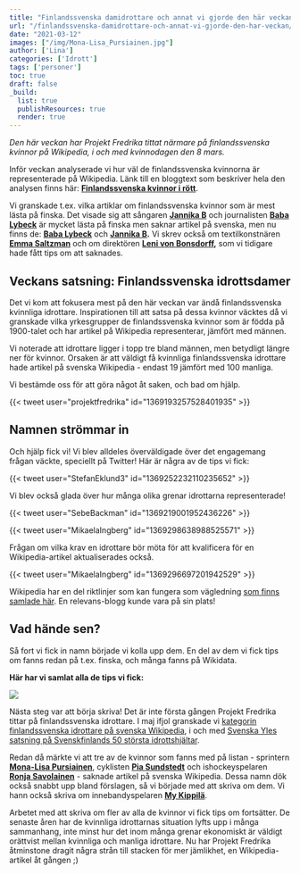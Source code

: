 ```yaml
---
title: "Finlandssvenska damidrottare och annat vi gjorde den här veckan"
url: "/finlandssvenska-damidrottare-och-annat-vi-gjorde-den-har-veckan/"
date: "2021-03-12"
images: ["/img/Mona-Lisa_Pursiainen.jpg"]
author: ['Lina']
categories: ['Idrott']
tags: ['personer']
toc: true
draft: false
_build:
  list: true
  publishResources: true
  render: true
---
```


_Den här veckan har Projekt Fredrika tittat närmare på finlandssvenska kvinnor på Wikipedia, i och med kvinnodagen den 8 mars._

Inför veckan analyserade vi hur väl de finlandssvenska kvinnorna är representerade på Wikipedia. Länk till en bloggtext som beskriver hela den analysen finns här: [**Finlandssvenska kvinnor i rött**](https://projektfredrika.fi/finlandssvenska-kvinnor/).

Vi granskade t.ex. vilka artiklar om finlandssvenska kvinnor som är mest lästa på finska. Det visade sig att sångaren [**Jannika B**](https://fi.wikipedia.org/wiki/Jannika_B) och journalisten [**Baba Lybeck**](https://fi.wikipedia.org/wiki/Baba_Lybeck) är mycket lästa på finska men saknar artikel på svenska, men nu finns de: [**Baba Lybeck**](https://sv.wikipedia.org/wiki/Baba_Lybeck) och **[Jannika B](https://sv.wikipedia.org/wiki/Jannika_B).** Vi skrev också om textilkonstnären [**Emma Saltzman**](https://sv.wikipedia.org/wiki/Emma_Saltzman) och om direktören **[Leni von Bonsdorff](https://sv.wikipedia.org/wiki/Leni_von_Bonsdorff),** som vi tidigare hade fått tips om att saknades.

## Veckans satsning: Finlandssvenska idrottsdamer

Det vi kom att fokusera mest på den här veckan var ändå finlandssvenska kvinnliga idrottare. Inspirationen till att satsa på dessa kvinnor väcktes då vi granskade vilka yrkesgrupper de finlandssvenska kvinnor som är födda på 1900-talet och har artikel på Wikipedia representerar, jämfört med männen.

Vi noterade att idrottare ligger i topp tre bland männen, men betydligt längre ner för kvinnor. Orsaken är att väldigt få kvinnliga finlandssvenska idrottare hade artikel på svenska Wikipedia - endast 19 jämfört med 100 manliga.

Vi bestämde oss för att göra något åt saken, och bad om hjälp.

{{< tweet user="projektfredrika" id="1369193257528401935" >}}

## Namnen strömmar in

Och hjälp fick vi! Vi blev alldeles överväldigade över det engagemang frågan väckte, speciellt på Twitter! Här är några av de tips vi fick:

{{< tweet user="StefanEklund3" id="1369252232110235652" >}}

Vi blev också glada över hur många olika grenar idrottarna representerade!

{{< tweet user="SebeBackman" id="1369219001952436226" >}}

{{< tweet user="MikaelaIngberg" id="1369298638988525571" >}}

Frågan om vilka krav en idrottare bör möta för att kvalificera för en Wikipedia-artikel aktualiserades också.

{{< tweet user="MikaelaIngberg" id="1369296697201942529" >}}

Wikipedia har en del riktlinjer som kan fungera som vägledning [som finns samlade här](https://sv.wikipedia.org/wiki/Wikipedia:Att_skriva_om_sport#Personer). En relevans-blogg kunde vara på sin plats!

## Vad hände sen?

Så fort vi fick in namn började vi kolla upp dem. En del av dem vi fick tips om fanns redan på t.ex. finska, och många fanns på Wikidata.

**Här har vi samlat alla de tips vi fick:**

![](/2021/03/Untitled-10-1024x1024.jpg)

Nästa steg var att börja skriva! Det är inte första gången Projekt Fredrika tittar på finlandssvenska idrottare. I maj ifjol granskade vi [kategorin finlandssvenska idrottare på svenska Wikipedia](https://projektfredrika.fi/idrottare/), i och med [Svenska Yles satsning på Svenskfinlands 50 största idrottshjältar](https://svenska.yle.fi/artikel/2020/04/20/rankning-svenskfinlands-50-storsta-idrottshjaltar-genom-tiderna).

Redan då märkte vi att tre av de kvinnor som fanns med på listan - sprintern [**Mona-Lisa Pursiainen**](https://sv.wikipedia.org/wiki/Mona-Lisa_Pursiainen), cyklisten [**Pia Sundstedt**](https://sv.wikipedia.org/wiki/Pia_Sundstedt) och ishockeyspelaren **[Ronja Savolainen](https://sv.wikipedia.org/wiki/Ronja_Savolainen)** - saknade artikel på svenska Wikipedia. Dessa namn dök också snabbt upp bland förslagen, så vi började med att skriva om dem. Vi hann också skriva om innebandyspelaren [**My Kippilä**](https://sv.wikipedia.org/wiki/My_Kippil%C3%A4).

Arbetet med att skriva om fler av alla de kvinnor vi fick tips om fortsätter. De senaste åren har de kvinnliga idrottarnas situation lyfts upp i många sammanhang, inte minst hur det inom många grenar ekonomiskt är väldigt orättvist mellan kvinnliga och manliga idrottare. Nu har Projekt Fredrika åtminstone dragit några strån till stacken för mer jämlikhet, en Wikipedia-artikel åt gången ;)
